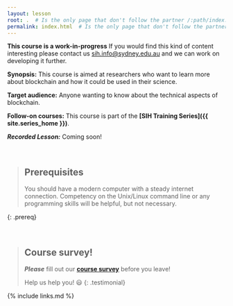 ```yaml
---
layout: lesson
root: .  # Is the only page that don't follow the partner /:path/index.html
permalink: index.html  # Is the only page that don't follow the partner /:path/index.html
---
```


**This course is a work-in-progress** If you would find this kind of content interesting please contact us sih.info@sydney.edu.au and we can work on developing it further.

**Synopsis:** This course is aimed at researchers who want to learn more about blockchain and how it could be used in their science.

**Target audience:** Anyone wanting to know about the technical aspects of blockchain.

**Follow-on courses:** This course is part of the **[SIH Training Series]({{ site.series_home }})**. 

***Recorded Lesson:*** Coming soon!

<br>

> ## Prerequisites
>
> You should have a modern computer with a steady internet connection. 
> Competency on the Unix/Linux command line or any programming skills will be helpful, but not necessary. 
> 
{: .prereq}

<br>

> ## Course survey!
> 
> **_Please_** fill out our **[course survey](https://redcap.sydney.edu.au/surveys/?s=FJ33MYNCRR)** before you leave!
> 
> Help us help you! :smiley:
{: .testimonial}


{% include links.md %}
